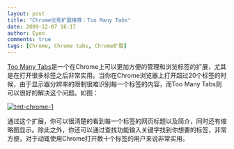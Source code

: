 ```yaml
---
layout: post
title: "Chrome优秀扩展推荐：Too Many Tabs"
date: 2009-12-07 16:17
author: Eyon
comments: true
tags: [Chrome, Chrome tabs, Chrome扩展]
---
```

[Too Many Tabs](http://www.chromeextensions.org/tabs/toomanytabs-for-chrome-preview-release/)是一个在Chrome上可以更加方便的管理和浏览标签的扩展，尤其是在打开很多标签之后非常实用。当你在Chrome浏览器上打开超过20个标签的时候，由于显示器分辨率的限制很难识别每一个标签的内容，而Too Many Tabs则可以很好的解决这个问题。如图：

<a href="http://img.chromi.org/2009/12/tmt-chrome-1.png">![tmt-chrome-1](http://img.chromi.org/2009/12/tmt-chrome-1-550x392.png "tmt-chrome-1")</a>

通过这个扩展，你可以很清楚的看到每一个标签的网页标题以及简介，同时还有缩略图显示。除此之外，你还可以通过查找功能输入关键字找到你想要的标签，非常方便，对于动辄使用Chrome打开数十个标签的用户来说非常实用。
